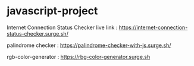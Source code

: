 # javascript-project

Internet Connection Status Checker live link : 
https://internet-connection-status-checker.surge.sh/

palindrome checker :
https://palindrome-checker-with-js.surge.sh/

rgb-color-generator : 
https://rbg-color-generator.surge.sh